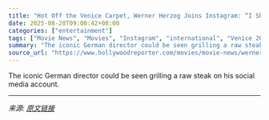 ```yaml
---
title: "Hot Off the Venice Carpet, Werner Herzog Joins Instagram: “I Should Share Work With You”"
date: 2025-08-28T09:00:42+08:00
categories: ["entertainment"]
tags: ["Movie News", "Movies", "Instagram", "international", "Venice 2025", "Venice Film Festival", "Werner Herzog"]
summary: "The iconic German director could be seen grilling a raw steak on his social media account."
source_url: "https://www.hollywoodreporter.com/movies/movie-news/werner-herzog-instagram-venice-film-festival-coppola-1236355529/"
---
```


The iconic German director could be seen grilling a raw steak on his social media account.

---

*来源: [原文链接](https://www.hollywoodreporter.com/movies/movie-news/werner-herzog-instagram-venice-film-festival-coppola-1236355529/)*
